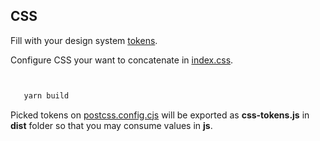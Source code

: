 ## CSS


Fill with your design system [tokens](https://github.com/polmoneys/boost/tree/master/theme/_tokens.css). 

Configure CSS your want to concatenate in [index.css](https://github.com/polmoneys/boost/tree/master/css/index.css). 


```bash


   yarn build


```

Picked tokens on [postcss.config.cjs](https://github.com/polmoneys/boost/tree/master/css/postcss.config.cjs) will be exported as **css-tokens.js** in **dist** folder so that you may consume values in **js**. 